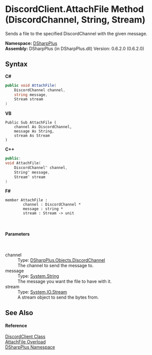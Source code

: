 # DiscordClient.AttachFile Method (DiscordChannel, String, Stream)
 

Sends a file to the specified DiscordChannel with the given message.

**Namespace:**&nbsp;<a href="503971eb-de5e-a570-9922-de9500a9b1cc">DSharpPlus</a><br />**Assembly:**&nbsp;DSharpPlus (in DSharpPlus.dll) Version: 0.6.2.0 (0.6.2.0)

## Syntax

**C#**<br />
``` C#
public void AttachFile(
	DiscordChannel channel,
	string message,
	Stream stream
)
```

**VB**<br />
``` VB
Public Sub AttachFile ( 
	channel As DiscordChannel,
	message As String,
	stream As Stream
)
```

**C++**<br />
``` C++
public:
void AttachFile(
	DiscordChannel^ channel, 
	String^ message, 
	Stream^ stream
)
```

**F#**<br />
``` F#
member AttachFile : 
        channel : DiscordChannel * 
        message : string * 
        stream : Stream -> unit 

```

<br />

#### Parameters
&nbsp;<dl><dt>channel</dt><dd>Type: <a href="44f2ec35-aa98-9c68-225e-7c35b7ee1739">DSharpPlus.Objects.DiscordChannel</a><br />The channel to send the message to.</dd><dt>message</dt><dd>Type: <a href="http://msdn2.microsoft.com/en-us/library/s1wwdcbf" target="_blank">System.String</a><br />The message you want the file to have with it.</dd><dt>stream</dt><dd>Type: <a href="http://msdn2.microsoft.com/en-us/library/8f86tw9e" target="_blank">System.IO.Stream</a><br />A stream object to send the bytes from.</dd></dl>

## See Also


#### Reference
<a href="8f8cbf24-03e9-53cc-389f-2ba10a699065">DiscordClient Class</a><br /><a href="53975e32-bd26-a4a6-60d6-808fee6d2cf0">AttachFile Overload</a><br /><a href="503971eb-de5e-a570-9922-de9500a9b1cc">DSharpPlus Namespace</a><br />